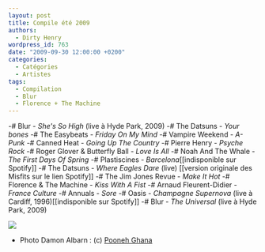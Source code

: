 ```yaml
---
layout: post
title: Compile été 2009
authors:
  - Dirty Henry
wordpress_id: 763
date: "2009-09-30 12:00:00 +0200"
categories:
  - Catégories
  - Artistes
tags:
  - Compilation
  - Blur
  - Florence + The Machine
---
```


-# Blur - _She's So High_ (live à Hyde Park, 2009) -# The Datsuns - _Your bones_
-# The Easybeats - _Friday On My Mind_ -# Vampire Weekend - _A-Punk_ -# Canned
Heat - _Going Up The Country_ -# Pierre Henry - _Psyche Rock_ -# Roger Glover &
Butterfly Ball - _Love Is All_ -# Noah And The Whale - _The First Days Of
Spring_ -# Plastiscines - _Barcelona_[[indisponible sur Spotify]] -# The
Datsuns - _Where Eagles Dare_ (live) [[version originale des Misfits sur le lien
Spotify]] -# The Jim Jones Revue - _Make It Hot_ -# Florence & The Machine -
_Kiss With A Fist_ -# Arnaud Fleurent-Didier - _France Culture_ -# Annuals -
_Sore_ -# Oasis - _Champagne Supernova_ (live à Cardiff, 1996)[[indisponible sur
Spotify]] -# Blur - _The Universal_ (live à Hyde Park, 2009)

[<img src="/squelettes/images/spotify-button.png" />](http://open.spotify.com/user/dirtyhenry/playlist/6PFkXmh2P0Q15HZ6IWDO4F)

- Photo Damon Albarn : (c) [Pooneh Ghana](http://www.flickr.com/photos/pooneh/)
